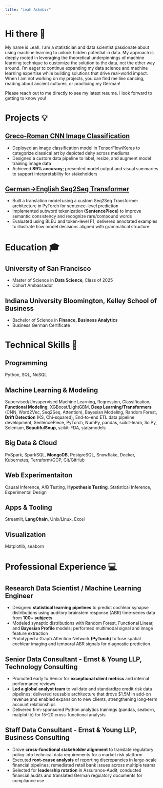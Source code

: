 ```yaml
---
title: "Leah Ashebir"
---
```


<!-- Add buttons inside the header -->
<script>
  document.addEventListener("DOMContentLoaded", function () {
    const header = document.querySelector('.page-header');
    if (header) {
      const btnWrapper = document.createElement('div');
      btnWrapper.className = 'header-buttons';
      btnWrapper.innerHTML = `
        <a href="mailto:ltashebir77@gmail.com" class="btn header-btn">📧 Email</a>
        <a href="https://www.linkedin.com/in/leah-ashebir" class="btn header-btn">🔗 LinkedIn</a>
      `;
      header.appendChild(btnWrapper);
    }
  });
</script>

<link rel="stylesheet" href="/assets/css/style.scss">

# Hi there 👋
My name is Leah. I am a statistician and data scientist passionate about using machine learning to unlock hidden potential in data. My approach is deeply rooted in leveraging the theoretical underpinnings of machine learning technique to customize the solution to the data, not the other way around. I’m eager to continue expanding my data science and machine learning expertise while building solutions that drive real-world impact. When I am not working on my projects, you can find me line dancing, reading about ancient cultures, or practicing my German!

Please reach out to me directly to see my latest resume. I look forward to getting to know you!

# Projects 💡
## [Greco-Roman CNN Image Classification](https://github.com/lashebir/grecoroman-imageclassification)
  - Deployed an image classification model in TensorFlow/Keras to categorize classical art by depicted deity across mediums
  - Designed a custom data pipeline to label, resize, and augment model training image data
  - Achieved **89% accuracy**; presented model output and visual summaries to support interpretability for stakeholders
    
## [German→English Seq2Seq Transformer](https://github.com/lashebir/de-en-translator)
  -  Built a translation model using a custom Seq2Seq Transformer architecture in PyTorch for sentence-level prediction
  - Implemented subword tokenization **(SentencePiece)** to improve semantic consistency and recognize rare/compound words
  - Evaluated using BLEU and token-level F1; delivered annotated examples to illustrate how model decisions aligned with
grammatical structure

# Education 🎓
## University of San Francisco
- Master of Science in **Data Science**, Class of 2025
- Cohort Ambassador
  
## Indiana University Bloomington, Kelley School of Business
- Bachelor of Science in **Finance, Business Analytics**
- Business German Certificate

# Technical Skills 🧠
## Programming
Python, SQL, NoSQL

## Machine Learning & Modeling
Supervised/Unsupervised Machine Learning, Regression, Classification, **Functional
Modeling**, XGBoost/LightGBM, **Deep Learning/Transformers** (CNN, Word2Vec, Seq2Seq, Attention), Bayesian Modeling,
Random Forest, **Drift Detection** (KS, Chi-squared), End-to-end ETL data pipeline development, SentencePiece, PyTorch, NumPy, pandas, scikit-learn, SciPy, Selenium, **BeautifulSoup**, scikit-FDA, statsmodels

## Big Data & Cloud
PySpark, SparkSQL, **MongoDB**, PostgreSQL, Snowflake, Docker, Kubernetes, Terraform/GCP, Git/GitHub

## Web Experimentaiton
Causal Inference, A/B Testing, **Hypothesis Testing**, Statistical Inference, Experimental Design

## Apps & Tooling
Streamlit, **LangChain**, Unix/Linux, Excel
  
## Visualization
Matplotlib, seaborn

# Professional Experience 💻
## Research Data Scientist / Machine Learning Engineer
  - Designed **statistical learning pipelines** to predict cochlear synapse distributions using auditory brainstem response (ABR)
time-series data from **100+ subjects**
  - Modeled synaptic distributions with Random Forest, Functional Linear, and **Bayesian Profile** models;
performed multimodal signal and image feature extraction
  - Prototyped a Graph Attention Network **(PyTorch)** to fuse spatial cochlear imaging and temporal ABR signals for
diagnostic prediction


## Senior Data Consultant - Ernst & Young LLP, Technology Consulting
  - Promoted early to Senior for **exceptional client metrics** and internal performance reviews
  - **Led a global analyst team** to validate and standardize credit risk data pipelines; delivered reusable architecture that drove
$1.5M in add-on revenue and enabled expansion to new clients, strengthening long-term account relationships
  - Delivered firm-sponsored Python analytics trainings (pandas, seaborn, matplotlib) for 15–20 cross-functional analysts


## Staff Data Consultant - Ernst & Young LLP, Business Consulting
  - Drove **cross-functional stakeholder alignment** to translate regulatory policy into technical data requirements for a
market risk platform
  - Executed **root-cause analysis** of reporting discrepancies in large-scale financial pipelines; remediated retail bank issues across
multiple teams
  - Selected for **leadership rotation** in Assurance-Audit; conducted financial audits and translated German regulatory
documents for compliance use
